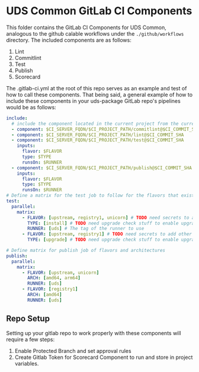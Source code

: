 # UDS Common GitLab CI Components

This folder contains the GitLab CI Components for UDS Common, analogous to the github calable workflows under the `./github/workflows` directory. The included components are as follows:

1. Lint
1. Commitlint
1. Test
1. Publish
1. Scorecard

The .gitlab-ci.yml at the root of this repo serves as an example and test of how to call these components. That being said, a general example of how to include these components in your uds-package GitLab repo's pipelines would be as follows:

```yaml
include:
  # include the component located in the current project from the current SHA
  - component: $CI_SERVER_FQDN/$CI_PROJECT_PATH/commitlint@$CI_COMMIT_SHA
  - component: $CI_SERVER_FQDN/$CI_PROJECT_PATH/lint@$CI_COMMIT_SHA
  - component: $CI_SERVER_FQDN/$CI_PROJECT_PATH/test@$CI_COMMIT_SHA
    inputs:
      flavor: $FLAVOR
      type: $TYPE
      runsOn: $RUNNER
  - component: $CI_SERVER_FQDN/$CI_PROJECT_PATH/publish@$CI_COMMIT_SHA
    inputs:
      flavor: $FLAVOR
      type: $TYPE
      runsOn: $RUNNER
# Define a matrix for the test job to follow for the flavors that exist for your package
test:
  parallel:
    matrix:
      - FLAVOR: [upstream, registry1, unicorn] # TODO need secrets to add other flavors
        TYPE: [install] # TODO need upgrade check stuff to enable upgrade type
        RUNNER: [uds] # The tag of the runner to use 
      - FLAVOR: [upstream, registry1] # TODO need secrets to add other flavors
        TYPE: [upgrade] # TODO need upgrade check stuff to enable upgrade type

# Define matrix for publish job of flavors and architectures
publish:
  parallel:
    matrix:
      - FLAVOR: [upstream, unicorn]
        ARCH: [amd64, arm64]
        RUNNER: [uds]
      - FLAVOR: [registry1]
        ARCH: [amd64]
        RUNNER: [uds]
```

## Repo Setup

Setting up your gitlab repo to work properly with these components will require a few steps:

1. Enable Protected Branch and set approval rules
2. Create Gitlab Token for Scorecard Component to run and store in project variables.

